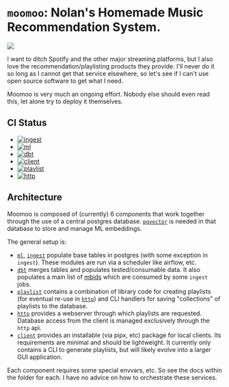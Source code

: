 # `moomoo`: Nolan's Homemade Music Recommendation System.

![](https://archives.bulbagarden.net/media/upload/5/5f/MooMoo_Farm_anime.png)

I want to ditch Spotify and the other major streaming platforms, but I also love the recommendation/playlisting products they provide.
I'll never do it so long as I cannot get that service elsewhere, so let's see if I can't use open source software to get what I need.

Moomoo is very much an ongoing effort. Nobody else should even read this, let alone try to deploy it themselves.

## CI Status

- [![ingest](https://github.com/nolanbconaway/moomoo/actions/workflows/ingest.yml/badge.svg)](https://github.com/nolanbconaway/moomoo/actions/workflows/ingest.yml)
- [![ml](https://github.com/nolanbconaway/moomoo/actions/workflows/ml.yml/badge.svg)](https://github.com/nolanbconaway/moomoo/actions/workflows/ml.yml)
- [![dbt](https://github.com/nolanbconaway/moomoo/actions/workflows/dbt.yml/badge.svg)](https://github.com/nolanbconaway/moomoo/actions/workflows/dbt.yml)
- [![client](https://github.com/nolanbconaway/moomoo/actions/workflows/client.yml/badge.svg)](https://github.com/nolanbconaway/moomoo/actions/workflows/client.yml)
- [![playlist](https://github.com/nolanbconaway/moomoo/actions/workflows/playlist.yml/badge.svg)](https://github.com/nolanbconaway/moomoo/actions/workflows/playlist.yml)
- [![http](https://github.com/nolanbconaway/moomoo/actions/workflows/http.yml/badge.svg)](https://github.com/nolanbconaway/moomoo/actions/workflows/http.yml)
  
## Architecture

Moomoo is composed of (currently) 6 components that work together through the use of a central postgres database. [`pgvector`](https://github.com/pgvector/pgvector) is needed in that database to store and manage ML embeddings.

The general setup is:

- [`ml`](ml/), [`ingest`](ingest/) populate base tables in postgres (with some exception in `ingest`). These modules are run via a scheduler like airflow, etc.
- [`dbt`](dbt/) merges tables and populates tested/consumable data. It also populates a main list of [mbids](https://musicbrainz.org/doc/MusicBrainz_Identifier) which are consumed by some `ingest` jobs.
- [`playlist`](playlist/) contains a combination of library code for creating playlists (for eventual re-use in [`http`](http/)) and CLI handlers for saving "collections" of playlists to the database.
- [`http`](http/) provides a webserver through which playlists are requested. Database access from the client is managed exclusively through the `http` api.
- [`client`](client/) provides an installable (via pipx, etc) package for local clients. Its requirements are minimal and should be lightweight. It currently only contains a CLI to generate playlists, but will likely evolve into a larger GUI application.

Each component requires some special envvars, etc. So see the docs within the folder for each. I have no advice on how to orchestrate these services.
